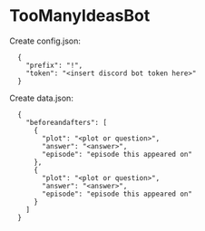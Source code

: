 # TooManyIdeasBot
 
 Create config.json:
 ```
   {
     "prefix": "!",
     "token": "<insert discord bot token here>"
   }
 ```
 
 Create data.json:
 ```
   {
     "beforeandafters": [
       {
         "plot": "<plot or question>",
         "answer": "<answer>",
         "episode": "episode this appeared on"
       },
       {
         "plot": "<plot or question>",
         "answer": "<answer>",
         "episode": "episode this appeared on"
       }
     ]
   }
```